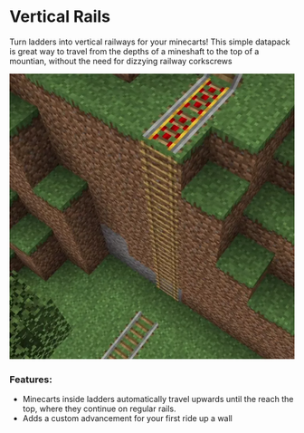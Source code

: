 # Vertical Rails<!--$headerTitle--><!--$pmc:delete-->

Turn ladders into vertical railways for your minecarts! This simple datapack is great way to travel from the depths of a mineshaft to the top of a mountian, without the need for dizzying railway corkscrews<!--$pmc:headerSize-->

![Note Block Interface Example](images/vertical_rails.webp)<!--$localAssetToURL--><!--$modrinth:replaceWithVideo--><!--$pmc:delete-->

### Features:
- Minecarts inside ladders automatically travel upwards until the reach the top, where they continue on regular rails.
- Adds a custom advancement for your first ride up a wall
